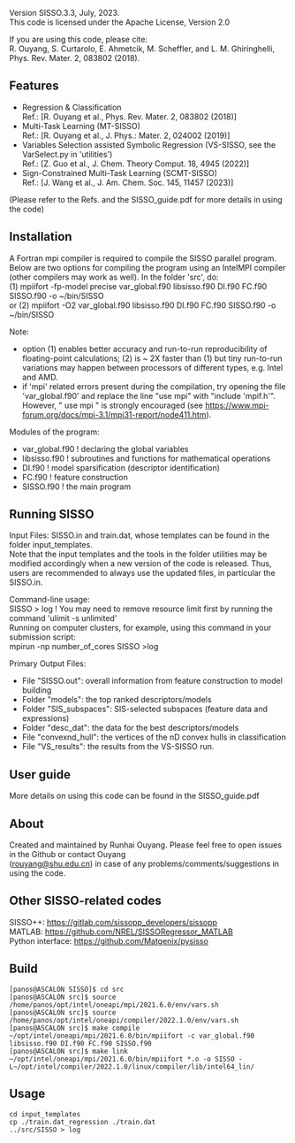 Version SISSO.3.3, July, 2023.   
This code is licensed under the Apache License, Version 2.0  

If you are using this code, please cite:   
R. Ouyang, S. Curtarolo, E. Ahmetcik, M. Scheffler, and L. M. Ghiringhelli, Phys. Rev. Mater. 2, 083802 (2018).  

Features   
--------
- Regression & Classification    
  Ref.: [R. Ouyang et al., Phys. Rev. Mater. 2, 083802 (2018)]   
- Multi-Task Learning (MT-SISSO)    
  Ref.: [R. Ouyang et al., J. Phys.: Mater. 2, 024002 (2019)]   
- Variables Selection assisted Symbolic Regression (VS-SISSO, see the VarSelect.py in 'utilities')   
  Ref.: [Z. Guo et al., J. Chem. Theory Comput. 18, 4945 (2022)]
- Sign-Constrained Multi-Task Learning (SCMT-SISSO)    
  Ref.: [J. Wang et al., J. Am. Chem. Soc. 145, 11457 (2023)]  

(Please refer to the Refs. and the SISSO_guide.pdf for more details in using the code)  


Installation
------------
A Fortran mpi compiler is required to compile the SISSO parallel program. Below are two options for compiling the program using an IntelMPI compiler (other compilers may work as well). In the folder 'src', do:    
(1)  mpiifort -fp-model precise var_global.f90 libsisso.f90 DI.f90 FC.f90 SISSO.f90 -o ~/bin/SISSO    
or (2)  mpiifort -O2 var_global.f90 libsisso.f90 DI.f90 FC.f90 SISSO.f90 -o ~/bin/SISSO
  
Note:
- option (1) enables better accuracy and run-to-run reproducibility of floating-point calculations; (2) is ~ 2X faster 
  than (1) but tiny run-to-run variations may happen between processors of different types, e.g. Intel and AMD.   
- if 'mpi' related errors present during the compilation, try opening the file 'var_global.f90' and replace
  the line "use mpi" with "include 'mpif.h'". However, " use mpi " is strongly encouraged 
  (see https://www.mpi-forum.org/docs/mpi-3.1/mpi31-report/node411.htm).

Modules of the program:  
- var_global.f90     ! declaring the global variables
- libsisso.f90       ! subroutines and functions for mathematical operations
- DI.f90             ! model sparsification (descriptor identification)
- FC.f90             ! feature construction
- SISSO.f90          ! the main program


Running SISSO
-------------
Input Files: SISSO.in and train.dat, whose templates can be found in the folder input_templates.  
Note that the input templates and the tools in the folder utilities may be modified accordingly when a new version of the code is released. Thus, users are recommended to always use the updated files, in particular the SISSO.in.

Command-line usage:   
 SISSO > log  ! You may need to remove resource limit first by running the command 'ulimit -s unlimited'  
Running on computer clusters, for example, using this command in your submission script:   
 mpirun -np number_of_cores SISSO >log    

Primary Output Files: 
- File "SISSO.out": overall information from feature construction to model building
- Folder "models": the top ranked descriptors/models
- Folder "SIS_subspaces": SIS-selected subspaces (feature data and expressions)
- Folder "desc_dat": the data for the best descriptors/models
- File "convexnd_hull": the vertices of the nD convex hulls in classification
- File "VS_results": the results from the VS-SISSO run.


User guide
----------
More details on using this code can be found in the SISSO_guide.pdf


About
------
Created and maintained by Runhai Ouyang. Please feel free to open issues in the Github or contact Ouyang  
(rouyang@shu.edu.cn) in case of any problems/comments/suggestions in using the code. 


Other SISSO-related codes
-------------------------
SISSO++: https://gitlab.com/sissopp_developers/sissopp    
MATLAB: https://github.com/NREL/SISSORegressor_MATLAB  
Python interface: https://github.com/Matgenix/pysisso  


Build
-----

```
[panos@ASCALON SISSO]$ cd src
[panos@ASCALON src]$ source /home/panos/opt/intel/oneapi/mpi/2021.6.0/env/vars.sh
[panos@ASCALON src]$ source /home/panos/opt/intel/oneapi/compiler/2022.1.0/env/vars.sh
[panos@ASCALON src]$ make compile
~/opt/intel/oneapi/mpi/2021.6.0/bin/mpiifort -c var_global.f90 libsisso.f90 DI.f90 FC.f90 SISSO.f90
[panos@ASCALON src]$ make link
~/opt/intel/oneapi/mpi/2021.6.0/bin/mpiifort *.o -o SISSO -L~/opt/intel/compiler/2022.1.0/linux/compiler/lib/intel64_lin/
```

Usage
-----

```
cd input_templates
cp ./train.dat_regression ./train.dat 
../src/SISSO > log
```

